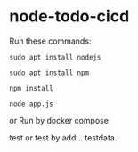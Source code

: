 # node-todo-cicd

Run these commands:


`sudo apt install nodejs`


`sudo apt install npm`


`npm install`

`node app.js`

or Run by docker compose

test
or test by add...
testdata..
